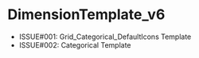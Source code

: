 # DimensionTemplate_v6

+ ISSUE#001: Grid_Categorical_DefaultIcons Template
+ ISSUE#002: Categorical Template